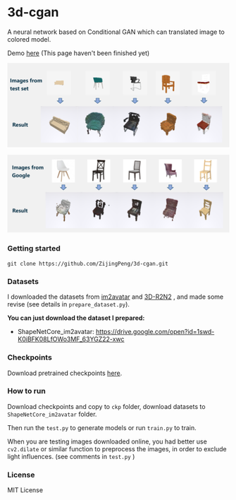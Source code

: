 # 3d-cgan
A neural network based on Conditional GAN which can translated image to colored model.

Demo [here](207.148.26.179) (This page haven't been finished yet)

![img-from-testset](img-from-testset.png)

![img-from-google](img-from-google.png)

### Getting started

```
git clone https://github.com/ZijingPeng/3d-cgan.git
```

### Datasets

I downloaded the datasets from [im2avatar](https://github.com/syb7573330/im2avatar) and [3D-R2N2](https://github.com/chrischoy/3D-R2N2) ,  and made some revise (see details in `prepare_dataset.py`). 

**You can just download the dataset I prepared:**

- ShapeNetCore_im2avatar: https://drive.google.com/open?id=1swd-K0iBFK08LfOWo3MF_63YGZ22-xwc

### Checkpoints

Download pretrained checkpoints [here](https://drive.google.com/open?id=1Nf3ymgnrX7Y8DLdTZAfG1DiqoZ9b_3Qt).

### How to run

Download checkpoints and copy to `ckp`  folder, download datasets to `ShapeNetCore_im2avatar` folder.

Then run the `test.py` to generate models or run `train.py` to train.

When you are testing images downloaded online, you had better use `cv2.dilate` or similar function to preprocess the images, in order to exclude light influences.  (see comments in  `test.py` )

### License

MIT License






